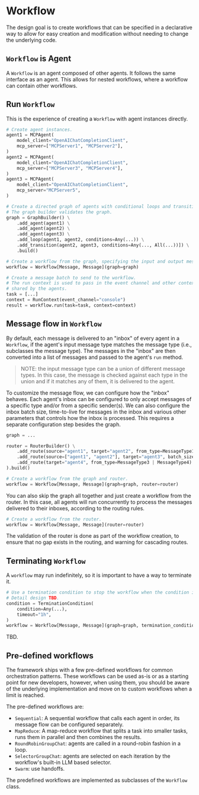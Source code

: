 # Workflow

The design goal is to create workflows that can be specified in a declarative
way to allow for easy creation and modification without needing to change the
underlying code. 

## `Workflow` is Agent

A `Workflow` is an agent composed of other agents. It follows the same interface
as an agent. This allows for nested workflows, where a workflow can contain other
workflows.

## Run `Workflow`

This is the experience of creating a `Workflow` with agent instances directly.

```python
# Create agent instances.
agent1 = MCPAgent(
    model_client="OpenAIChatCompletionClient",
    mcp_server=["MCPServer1", "MCPServer2"],
)
agent2 = MCPAgent(
    model_client="OpenAIChatCompletionClient",
    mcp_server=["MCPServer3", "MCPServer4"],
)
agent3 = MCPAgent(
    model_client="OpenAIChatCompletionClient",
    mcp_server="MCPServer5",
)

# Create a directed graph of agents with conditional loops and transitions.
# The graph builder validates the graph.
graph = GraphBuilder() \
    .add_agent(agent1) \
    .add_agent(agent2) \
    .add_agent(agent3) \
    .add_loop(agent1, agent2, conditions=Any(...)) \
    .add_transition(agent2, agent3, conditions=Any(..., All(...))]) \
    .build()

# Create a workflow from the graph, specifying the input and output message types.
workflow = Workflow[Message, Message](graph=graph)

# Create a message batch to send to the workflow.
# The run context is used to pass in the event channel and other context
# shared by the agents.
task = [...]
context = RunContext(event_channel="console")
result = workflow.run(task=task, context=context)
```

## Message flow in `Workflow`

By default, each message is delivered to an "inbox" of every agent in a `Workflow`,
if the agent's input message type matches the message type (i.e., subclasses
the message type). The messages in the "inbox" are then converted into a
list of messages and passed to the agent's `run` method.

> NOTE: the input message type can be a union of different message types. In
> this case, the message is checked against each type in the union and if
> it matches any of them, it is delivered to the agent.

To customize the message flow, we can configure how the "inbox" behaves.
Each agent's inbox can be configured to only accept messages of a specific type 
and/or from a specific sender(s). 
We can also configure the inbox batch size, time-to-live for messages in the inbox
and various other parameters that controls how the inbox is processed.
This requires a separate configuration step besides the graph.

```python
graph = ...

router = RouterBuilder() \
    .add_route(source="agent1", target="agent2", from_type=MessageType1) \
    .add_route(source=["agent1", "agent2"], target="agent3", batch_size=10, ttl="1h") \
    .add_route(target="agent4", from_type=MessageType3 | MessageType4) \
).build()

# Create a workflow from the graph and router.
workflow = Workflow[Message, Message](graph=graph, router=router)
```

You can also skip the graph all together and just create a workflow from the router.
In this case, all agents will run concurrently to process the messages delivered
to their inboxes, according to the routing rules.

```python
# Create a workflow from the router.
workflow = Workflow[Message, Message](router=router)
```

The validation of the router is done as part of the workflow creation, to ensure
that no gap exists in the routing, and warning for cascading routes.

## Terminating `Workflow`

A `workflow` may run indefinitely, so it is important to have a way to terminate
it.

```python
# Use a termination condition to stop the workflow when the condition is met.
# Detail design TBD.
condition = TerminationCondition(
    condition=Any(...),
    timeout="1h",
)
workflow = Workflow[Message, Message](graph=graph, termination_condition=condition)
```

TBD.

## Pre-defined workflows

The framework ships with a few pre-defined workflows for common orchestration
patterns. These workflows can be used as-is or as a starting point for
new developers, however, when using them, you should be aware of the underlying
implementation and move on to custom workflows when a limit is reached.

The pre-defined workflows are:
- `Sequential`: A sequential workflow that calls each agent in order,
  its message flow can be configured separately.
- `MapReduce`: A map-reduce workflow that splits a task into smaller
  tasks, runs them in parallel and then combines the results.
- `RoundRobinGroupChat`: agents are called in a round-robin fashion in a loop.
- `SelectorGroupChat`: agents are selected on each iteration by the workflow's built-in
  LLM based selector.
- `Swarm`: use handoffs.

The predefined workflows are implemented as subclasses of the `Workflow` class.